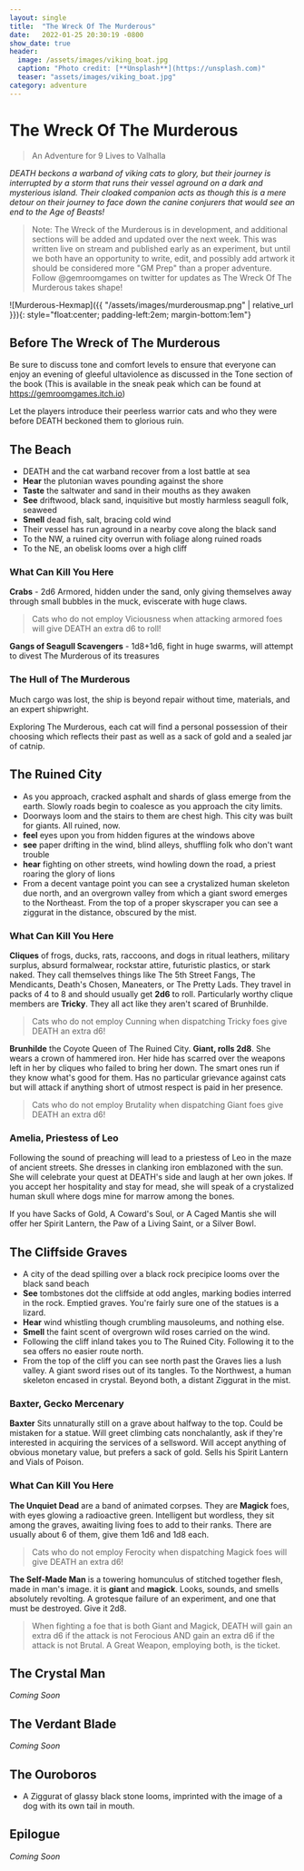 ```yaml
---
layout: single
title:  "The Wreck Of The Murderous"
date:   2022-01-25 20:30:19 -0800
show_date: true
header:
  image: /assets/images/viking_boat.jpg
  caption: "Photo credit: [**Unsplash**](https://unsplash.com)"
  teaser: "assets/images/viking_boat.jpg"
category: adventure
---
```


# The Wreck Of The Murderous
> An Adventure for 9 Lives to Valhalla

_DEATH beckons a warband of viking cats to glory, but their journey is interrupted by a storm that runs their vessel aground on a dark and mysterious island. Their cloaked companion acts as though this is a mere detour on their journey to face down the canine conjurers that would see an end to the Age of Beasts!_

> Note: The Wreck of the Murderous is in development, and additional sections will be added and updated over the next week. This was written live on stream and published early as an experiment, but until we both have an opportunity to write, edit, and possibly add artwork it should be considered more "GM Prep" than a proper adventure. Follow @gemroomgames on twitter for updates as The Wreck Of The Murderous takes shape!

![Murderous-Hexmap]({{ "/assets/images/murderousmap.png" | relative_url }}){: style="float:center; padding-left:2em; margin-bottom:1em"}

## Before The Wreck of The Murderous

Be sure to discuss tone and comfort levels to ensure that everyone can enjoy an evening of gleeful ultaviolence as discussed in the Tone section of the book (This is available in the sneak peak which can be found at https://gemroomgames.itch.io)

Let the players introduce their peerless warrior cats and who they were before DEATH beckoned them to glorious ruin.

## The Beach

+ DEATH and the cat warband recover from a lost battle at sea
+ **Hear** the plutonian waves pounding against the shore
+ **Taste** the saltwater and sand in their mouths as they awaken
+ **See** driftwood, black sand, inquisitive but mostly harmless seagull folk, seaweed
+ **Smell** dead fish, salt, bracing cold wind
+ Their vessel has run aground in a nearby cove along the black sand
+ To the NW, a ruined city overrun with foliage along ruined roads
+ To the NE, an obelisk looms over a high cliff

### What Can Kill You Here

**Crabs** - 2d6 Armored, hidden under the sand, only giving themselves away through small bubbles in the muck, eviscerate with huge claws.

> Cats who do not employ Viciousness when attacking armored foes will give DEATH an extra d6 to roll!

**Gangs of Seagull Scavengers** - 1d8+1d6, fight in huge swarms, will attempt to divest The Murderous of its treasures

### The Hull of The Murderous

Much cargo was lost, the ship is beyond repair without time, materials, and an expert shipwright.

Exploring The Murderous, each cat will find a personal possession of their choosing which reflects their past as well as a sack of gold and a sealed jar of catnip.

## The Ruined City

+ As you approach, cracked asphalt and shards of glass emerge from the earth. Slowly roads begin to coalesce as you approach the city limits.
+ Doorways loom and the stairs to them are chest high. This city was built for giants. All ruined, now.
+ **feel** eyes upon you from hidden figures at the windows above
+ **see** paper drifting in the wind, blind alleys, shuffling folk who don't want trouble
+ **hear** fighting on other streets, wind howling down the road, a priest roaring the glory of lions
+ From a decent vantage point you can see a crystalized human skeleton due north, and an overgrown valley from which a giant sword emerges to the Northeast. From the top of a proper skyscraper you can see a ziggurat in the distance, obscured by the mist.

### What Can Kill You Here
**Cliques** of frogs, ducks, rats, raccoons, and dogs in ritual leathers, military surplus, absurd formalwear, rockstar attire, futuristic plastics, or stark naked. They call themselves things like The 5th Street Fangs, The Mendicants, Death's Chosen, Maneaters, or The Pretty Lads. They travel in packs of 4 to 8 and should usually get **2d6** to roll. Particularly worthy clique members are **Tricky**. They all act like they aren't scared of Brunhilde.

> Cats who do not employ Cunning when dispatching Tricky foes give DEATH an extra d6!

**Brunhilde** the Coyote Queen of The Ruined City. **Giant, rolls 2d8**. She wears a crown of hammered iron. Her hide has scarred over the weapons left in her by cliques who failed to bring her down. The smart ones run if they know what's good for them. Has no particular grievance against cats but will attack if anything short of utmost respect is paid in her presence.

>Cats who do not employ Brutality when dispatching Giant foes give DEATH an extra d6!

### Amelia, Priestess of Leo
Following the sound of preaching will lead to a priestess of Leo in the maze of ancient streets. She dresses in clanking iron emblazoned with the sun. She will celebrate your quest at DEATH's side and laugh at her own jokes. If you accept her hospitality and stay for mead, she will speak of a crystalized human skull where dogs mine for marrow among the bones.

If you have Sacks of Gold, A Coward's Soul, or A Caged Mantis she will offer her Spirit Lantern, the Paw of a Living Saint, or a Silver Bowl.

## The Cliffside Graves

+ A city of the dead spilling over a black rock precipice looms over the black sand beach
+ **See** tombstones dot the cliffside at odd angles, marking bodies interred in the rock. Emptied graves. You're fairly sure one of the statues is a lizard.
+ **Hear** wind whistling though crumbling mausoleums, and nothing else.
+ **Smell** the faint scent of overgrown wild roses carried on the wind.
+ Following the cliff inland takes you to The Ruined City. Following it to the sea offers no easier route north.
+ From the top of the cliff you can see north past the Graves lies a lush valley. A giant sword rises out of its tangles. To the Northwest, a human skeleton encased in crystal. Beyond both, a distant Ziggurat in the mist.

### Baxter, Gecko Mercenary

**Baxter** Sits unnaturally still on a grave about halfway to the top. Could be mistaken for a statue. Will greet climbing cats nonchalantly, ask if they're interested in acquiring the services of a sellsword. Will accept anything of obvious monetary value, but prefers a sack of gold. Sells his Spirit Lantern and Vials of Poison.

### What Can Kill You Here
**The Unquiet Dead** are a band of animated corpses. They are **Magick** foes, with eyes glowing a radioactive green. Intelligent but wordless, they sit among the graves, awaiting living foes to add to their ranks. There are usually about 6 of them, give them 1d6 and 1d8 each.

> Cats who do not employ Ferocity when dispatching Magick foes will give DEATH an extra d6!

**The Self-Made Man** is a towering homunculus of stitched together flesh, made in man's image. it is **giant** and **magick**. Looks, sounds, and smells absolutely revolting. A grotesque failure of an experiment, and one that must be destroyed. Give it 2d8.

>When fighting a foe that is both Giant and Magick, DEATH will gain an extra d6 if the attack is not Ferocious AND gain an extra d6 if the attack is not Brutal. A Great Weapon, employing both, is the ticket.

## The Crystal Man
_Coming Soon_

## The Verdant Blade
_Coming Soon_

## The Ouroboros

+ A Ziggurat of glassy black stone looms, imprinted with the image of a dog with its own tail in mouth.

## Epilogue
_Coming Soon_
